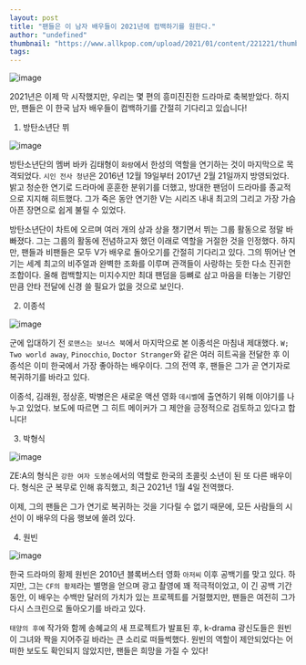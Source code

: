 ```yaml
---
layout: post
title: "팬들은 이 남자 배우들이 2021년에 컴백하기를 원한다."
author: "undefined"
thumbnail: "https://www.allkpop.com/upload/2021/01/content/221221/thumb/1611336112-e88f16c2-dd15-4ffc-a60d-565466a9892b.jpeg"
tags: 
---
```



![image](https://www.allkpop.com/upload/2021/01/content/221221/1611336112-e88f16c2-dd15-4ffc-a60d-565466a9892b.jpeg)

2021년은 이제 막 시작했지만, 우리는 몇 편의 흥미진진한 드라마로 축복받았다. 하지만, 팬들은 이 한국 남자 배우들이 컴백하기를 간절히 기다리고 있습니다!

1. 방탄소년단 뷔

![image](https://www.allkpop.com/upload/2021/01/content/221229/1611336580-d1f5ac7a-0601-45e0-9c02-a7f520afbbde.jpeg)

방탄소년단의 멤버 바카 김태형이 `화랑`에서 한성의 역할을 연기하는 것이 마지막으로 목격되었다. `시인 전사 청년`은 2016년 12월 19일부터 2017년 2월 21일까지 방영되었다. 밝고 청순한 연기로 드라마에 훈훈한 분위기를 더했고, 방대한 팬덤이 드라마를 종교적으로 지지해 히트했다. 그가 죽은 동안 연기한 V는 시리즈 내내 최고의 그리고 가장 가슴 아픈 장면으로 쉽게 불릴 수 있었다.

방탄소년단이 차트에 오르며 여러 개의 상과 상을 챙기면서 뷔는 그룹 활동으로 정말 바빠졌다. 그는 그룹의 활동에 전념하고자 했던 이래로 역할을 거절한 것을 인정했다. 하지만, 팬들과 비팬들은 모두 V가 배우로 돌아오기를 간절히 기다리고 있다. 그의 뛰어난 연기는 세계 최고의 비주얼과 완벽한 조화를 이루며 관객들이 사랑하는 듯한 다소 진귀한 조합이다. 올해 컴백할지는 미지수지만 최대 팬덤을 등뼈로 삼고 마음을 터놓는 기량인 만큼 안타 전달에 신경 쓸 필요가 없을 것으로 보인다.

2. 이종석

![image](https://www.allkpop.com/upload/2021/01/content/221242/1611337352-e9a2ac4a-8e0c-42f2-89d5-686063db3bbf.jpeg)

군에 입대하기 전 `로맨스는 보너스 북`에서 마지막으로 본 이종석은 마침내 제대했다. `W; Two world away`, `Pinocchio`, `Doctor Stranger`와 같은 여러 히트곡을 전달한 후 이종석은 이미 한국에서 가장 좋아하는 배우이다. 그의 전역 후, 팬들은 그가 곧 연기자로 복귀하기를 바라고 있다.

이종석, 김래원, 정상훈, 박병은은 새로운 액션 영화 `데시벨`에 출연하기 위해 이야기를 나누고 있었다. 보도에 따르면 그 히트 메이커가 그 제안을 긍정적으로 검토하고 있다고 합니다!


3. 박형식

![image](https://www.allkpop.com/upload/2021/01/content/221258/1611338289-08b3d3ad-34e0-4d42-8cf5-ea87bb3f97dc.jpeg)

ZE:A의 형식은 `강한 여자 도봉순`에서의 역할로 한국의 초콜릿 소년이 된 또 다른 배우이다. 형식은 군 복무로 인해 휴직했고, 최근 2021년 1월 4일 전역했다.

이제, 그의 팬들은 그가 연기로 복귀하는 것을 기다릴 수 없기 때문에, 모든 사람들의 시선이 이 배우의 다음 행보에 쏠려 있다.

4. 원빈

![image](https://www.allkpop.com/upload/2021/01/content/221310/1611339012-cea086f9-fee9-4217-b3db-ae11768185d2.jpeg)

한국 드라마의 황제 원빈은 2010년 블록버스터 영화 `아저씨` 이후 공백기를 맞고 있다. 하지만, 그는 `CF의 황제`라는 별명을 얻으며 광고 촬영에 꽤 적극적이었고, 이 긴 공백 기간 동안, 이 배우는 수백만 달러의 가치가 있는 프로젝트를 거절했지만, 팬들은 여전히 그가 다시 스크린으로 돌아오기를 바라고 있다.

`태양의 후예` 작가와 함께 송혜교의 새 프로젝트가 발표된 후, k-drama 광신도들은 원빈이 그녀와 짝을 지어주길 바라는 큰 소리로 떠들썩했다. 원빈의 역할이 제안되었다는 어떠한 보도도 확인되지 않았지만, 팬들은 희망을 가질 수 있다!